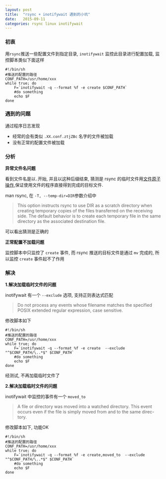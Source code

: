 ```yaml
---
layout: post
title:  "rsync + inotifywait 遇到的小坑"
date:   2015-09-11
categories: rsync linux inotifywait
---
```


### 初衷

用`rsync`推送一些配置文件到指定目录, `inotifywait` 监控此目录进行配置加载, 监控脚本类似下面这样

```
#!/bin/sh
#推送的配置的路径
CONF_PATH=/usr/home/xxx
while true; do
    F=`inotifywait -q --format %f -e create $CONF_PATH`
    #do something
    echo $F
done
```

### 遇到的问题

通过程序日志发现

* 经常的会有类似 `.XX.conf.ztjZBc` 名字的文件被加载
* 没有正常的配置文件被加载  

### 分析

**异常文件名问题**

看到文件名是以`.`开始, 并且以这种后缀结束, 猜测是 rsync 的临时文件用[文件原子操作](http://jialeicui.github.io/file/atomic/2015/05/19/文件原子写入内容.html),保证使用文件的程序直接得到完成的目标文件.  

man rsync, 在 `-T, --temp-dir=DIR`参数介绍中
>This option instructs rsync to use DIR as a scratch directory when creating temporary copies of the files transferred  on  the  receiving
side.  The default behavior is to create each temporary file in the same directory as the associated destination file.

可以看出猜测是正确的  

**正常配置不加载问题**

监控脚本中只监控了 `create` 事件, 而 rsync 推送的目标文件是通过 `mv` 完成的, 所以监控 `create` 事件起不了作用

### 解决

**1.解决加载临时文件的问题**

inotifywait 有一个 `--exclude` 选项, 支持正则表达式匹配
>Do not process any events whose filename matches the specified POSIX extended regular expression, case sensitive.

修改脚本如下

```
#!/bin/sh
#推送的配置的路径
CONF_PATH=/usr/home/xxx
while true; do
    F=`inotifywait -q --format %f -e create  --exclude "^$CONF_PATH/\..*$" $CONF_PATH`
    #do something
    echo $F
done
```
经测试, 不再加载临时文件了

**2.解决加载临时文件的问题**

inotifywait 中监控的事件有一个 `moved_to`
>A file or directory was moved into a watched directory.  This event occurs even if the file is simply moved from and to the  same  direc-tory.

修改脚本如下, 功能OK

```
#!/bin/sh
#推送的配置的路径
CONF_PATH=/usr/home/xxx
while true; do
    F=`inotifywait -q --format %f -e create,moved_to  --exclude "^$CONF_PATH/\..*$" $CONF_PATH`
    #do something
    echo $F
done
```